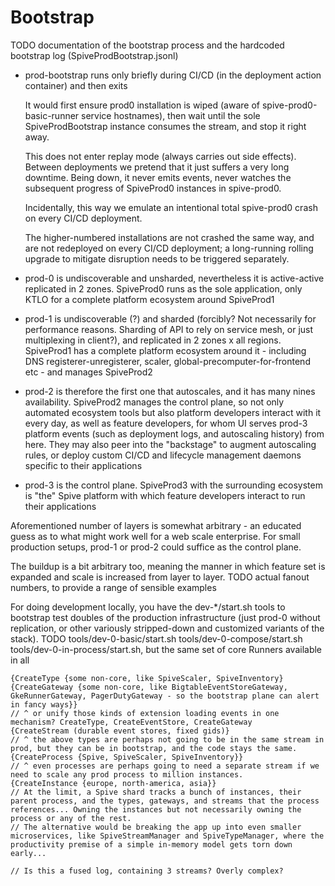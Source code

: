# Bootstrap

TODO documentation of the bootstrap process and the hardcoded bootstrap log (SpiveProdBootstrap.jsonl)

* prod-bootstrap runs only briefly during CI/CD (in the deployment action container) and then exits

  It would first ensure prod0 installation is wiped (aware of spive-prod0-basic-runner service hostnames), then wait until the sole SpiveProdBootstrap instance consumes the stream, and stop it right away.

  This does not enter replay mode (always carries out side effects). Between deployments we pretend that it just suffers a very long downtime. Being down, it never emits events, never watches the subsequent progress of SpiveProd0 instances in spive-prod0.

  Incidentally, this way we emulate an intentional total spive-prod0 crash on every CI/CD deployment.

  The higher-numbered installations are not crashed the same way, and are not redeployed on every CI/CD deployment; a long-running rolling upgrade to mitigate disruption needs to be triggered separately.

* prod-0 is undiscoverable and unsharded, nevertheless it is active-active replicated in 2 zones. SpiveProd0 runs as the sole application, only KTLO for a complete platform ecosystem around SpiveProd1
* prod-1 is undiscoverable (?) and sharded (forcibly? Not necessarily for performance reasons. Sharding of API to rely on service mesh, or just multiplexing in client?), and replicated in 2 zones x all regions. SpiveProd1 has a complete platform ecosystem around it - including DNS registerer-unregisterer, scaler, global-precomputer-for-frontend etc - and manages SpiveProd2
* prod-2 is therefore the first one that autoscales, and it has many nines availability. SpiveProd2 manages the control plane, so not only automated ecosystem tools but also platform developers interact with it every day, as well as feature developers, for whom UI serves prod-3 platform events (such as deployment logs, and autoscaling history) from here. They may also peer into the "backstage" to augment autoscaling rules, or deploy custom CI/CD and lifecycle management daemons specific to their applications
* prod-3 is the control plane. SpiveProd3 with the surrounding ecosystem is "the" Spive platform with which feature developers interact to run their applications

Aforementioned number of layers is somewhat arbitrary - an educated guess as to what might work well for a web scale enterprise. For small production setups, prod-1 or prod-2 could suffice as the control plane.

The buildup is a bit arbitrary too, meaning the manner in which feature set is expanded and scale is increased from layer to layer.
TODO actual fanout numbers, to provide a range of sensible examples

For doing development locally, you have the dev-*/start.sh tools to bootstrap test doubles of the production infrastructure (just prod-0 without replication, or other variously stripped-down and customized variants of the stack).
TODO tools/dev-0-basic/start.sh tools/dev-0-compose/start.sh tools/dev-0-in-process/start.sh, but the same set of core Runners available in all

```
{CreateType {some non-core, like SpiveScaler, SpiveInventory}
{CreateGateway {some non-core, like BigtableEventStoreGateway, GkeRunnerGateway, PagerDutyGateway - so the bootstrap plane can alert in fancy ways}}
// ^ or unify those kinds of extension loading events in one mechanism? CreateType, CreateEventStore, CreateGateway
{CreateStream (durable event stores, fixed gids)}
// ^ the above types are perhaps not going to be in the same stream in prod, but they can be in bootstrap, and the code stays the same.
{CreateProcess {Spive, SpiveScaler, SpiveInventory}}
// ^ even processes are perhaps going to need a separate stream if we need to scale any prod process to million instances.
{CreateInstance {europe, north-america, asia}}
// At the limit, a Spive shard tracks a bunch of instances, their parent process, and the types, gateways, and streams that the process references... Owning the instances but not necessarily owning the process or any of the rest.
// The alternative would be breaking the app up into even smaller microservices, like SpiveStreamManager and SpiveTypeManager, where the productivity premise of a simple in-memory model gets torn down early...

// Is this a fused log, containing 3 streams? Overly complex?
```
